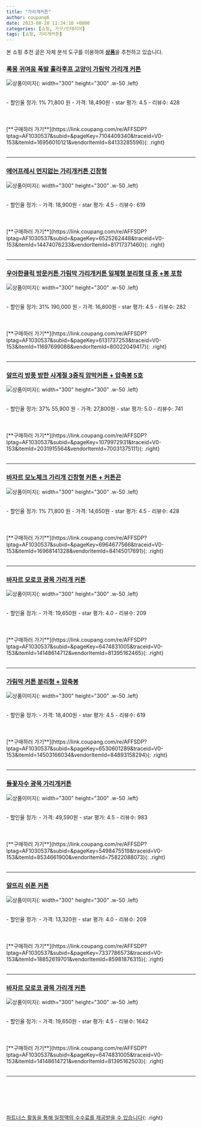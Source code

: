 ```yaml
---
title: "가리개커튼"
author: coupang6
date: 2023-08-28 11:24:10 +0800
categories: [쇼핑, 가구/인테리어]
tags: [쇼핑, 가리개커튼]
---
```


본 쇼핑 추천 글은 자체 분석 도구를 이용하여 [**상품**](https://link.coupang.com/a/bao1ui)을 추천하고 있습니다.

### [록몽 귀여움 폭발 훌라후프 고양이 가림막 가리개 커튼](https://link.coupang.com/re/AFFSDP?lptag=AF1030537&subid=&pageKey=7104409340&traceid=V0-153&itemId=16956010121&vendorItemId=84133285596)

![상품이미지](https://thumbnail9.coupangcdn.com/thumbnails/remote/230x230ex/image/rs_quotation_api/youi2y4j/d40df32a889b463494298f1a372d27d2.jpg){: width="300" height="300" .w-50 .left}


<br>
- 할인율 정가: 1%  71,800   원
- 가격: 18,490원
- star 평가: 4.5
- 리뷰수: 428
<br>
<br>
<br>
<br>
[**구매하러 가기**](https://link.coupang.com/re/AFFSDP?lptag=AF1030537&subid=&pageKey=7104409340&traceid=V0-153&itemId=16956010121&vendorItemId=84133285596){: .right}
<br>
<br>

---

### [에어프레시 먼지없는 가리개커튼 긴창형](https://link.coupang.com/re/AFFSDP?lptag=AF1030537&subid=&pageKey=6525262448&traceid=V0-153&itemId=14474076233&vendorItemId=81717371460)

![상품이미지](https://thumbnail7.coupangcdn.com/thumbnails/remote/230x230ex/image/rs_quotation_api/tzqu8cnh/bfa22e9b37f1491185b757c5d6cfe5b4.jpg){: width="300" height="300" .w-50 .left}


<br>
- 할인율 정가: 
- 가격: 18,900원
- star 평가: 4.5
- 리뷰수: 619
<br>
<br>
<br>
<br>
[**구매하러 가기**](https://link.coupang.com/re/AFFSDP?lptag=AF1030537&subid=&pageKey=6525262448&traceid=V0-153&itemId=14474076233&vendorItemId=81717371460){: .right}
<br>
<br>

---

### [우아한클릭 방문커튼 가림막 가리개커튼 일체형 분리형 대 중 +봉 포함](https://link.coupang.com/re/AFFSDP?lptag=AF1030537&subid=&pageKey=6131737253&traceid=V0-153&itemId=11697699088&vendorItemId=80022049417)

![상품이미지](https://thumbnail10.coupangcdn.com/thumbnails/remote/230x230ex/image/vendor_inventory/e7ae/7cc0c7ee995dea33cf002f81a04c7ec96f8cd6a40de07452fa8c460a74bf.jpg){: width="300" height="300" .w-50 .left}


<br>
- 할인율 정가: 31%  190,000   원
- 가격: 16,800원
- star 평가: 4.5
- 리뷰수: 282
<br>
<br>
<br>
<br>
[**구매하러 가기**](https://link.coupang.com/re/AFFSDP?lptag=AF1030537&subid=&pageKey=6131737253&traceid=V0-153&itemId=11697699088&vendorItemId=80022049417){: .right}
<br>
<br>

---

### [알뜨리 방풍 방한 사계절 3중직 암막커튼 + 압축봉 5호](https://link.coupang.com/re/AFFSDP?lptag=AF1030537&subid=&pageKey=1079972931&traceid=V0-153&itemId=2031915564&vendorItemId=70031375111)

![상품이미지](https://thumbnail10.coupangcdn.com/thumbnails/remote/230x230ex/image/retail/images/4005792000411804-3bef4c86-0d92-40ff-905d-06b8a3ddb323.jpg){: width="300" height="300" .w-50 .left}


<br>
- 할인율 정가: 37%  55,900   원
- 가격: 27,800원
- star 평가: 5.0
- 리뷰수: 741
<br>
<br>
<br>
<br>
[**구매하러 가기**](https://link.coupang.com/re/AFFSDP?lptag=AF1030537&subid=&pageKey=1079972931&traceid=V0-153&itemId=2031915564&vendorItemId=70031375111){: .right}
<br>
<br>

---

### [바자르 모노체크 가리개 긴창형 커튼 + 커튼끈](https://link.coupang.com/re/AFFSDP?lptag=AF1030537&subid=&pageKey=6964677566&traceid=V0-153&itemId=16968141328&vendorItemId=84145017691)

![상품이미지](https://thumbnail6.coupangcdn.com/thumbnails/remote/230x230ex/image/rs_quotation_api/kmfznup6/70ff47fa65e84397abb9a73d4c27d6b8.jpg){: width="300" height="300" .w-50 .left}


<br>
- 할인율 정가: 1%  71,800   원
- 가격: 14,650원
- star 평가: 4.5
- 리뷰수: 428
<br>
<br>
<br>
<br>
[**구매하러 가기**](https://link.coupang.com/re/AFFSDP?lptag=AF1030537&subid=&pageKey=6964677566&traceid=V0-153&itemId=16968141328&vendorItemId=84145017691){: .right}
<br>
<br>

---

### [바자르 모로코 광목 가리개 커튼](https://link.coupang.com/re/AFFSDP?lptag=AF1030537&subid=&pageKey=6474831005&traceid=V0-153&itemId=14148614712&vendorItemId=81395162465)

![상품이미지](https://thumbnail7.coupangcdn.com/thumbnails/remote/230x230ex/image/retail/images/5975019291370392-f6dc8348-477d-45f7-9f27-3dbc5f3e7777.jpg){: width="300" height="300" .w-50 .left}


<br>
- 할인율 정가: 
- 가격: 19,650원
- star 평가: 4.0
- 리뷰수: 209
<br>
<br>
<br>
<br>
[**구매하러 가기**](https://link.coupang.com/re/AFFSDP?lptag=AF1030537&subid=&pageKey=6474831005&traceid=V0-153&itemId=14148614712&vendorItemId=81395162465){: .right}
<br>
<br>

---

### [가림막 커튼 분리형 + 압축봉](https://link.coupang.com/re/AFFSDP?lptag=AF1030537&subid=&pageKey=6530601289&traceid=V0-153&itemId=14503166034&vendorItemId=84893158294)

![상품이미지](https://thumbnail7.coupangcdn.com/thumbnails/remote/230x230ex/image/vendor_inventory/412f/c09148c35880a59b88d6dc098d246df520019559d698c121ea78a38cf811.jpg){: width="300" height="300" .w-50 .left}


<br>
- 할인율 정가: 
- 가격: 18,400원
- star 평가: 4.5
- 리뷰수: 619
<br>
<br>
<br>
<br>
[**구매하러 가기**](https://link.coupang.com/re/AFFSDP?lptag=AF1030537&subid=&pageKey=6530601289&traceid=V0-153&itemId=14503166034&vendorItemId=84893158294){: .right}
<br>
<br>

---

### [들꽃자수 광목 가리개커튼](https://link.coupang.com/re/AFFSDP?lptag=AF1030537&subid=&pageKey=5498475519&traceid=V0-153&itemId=8534661900&vendorItemId=75822088073)

![상품이미지](https://thumbnail6.coupangcdn.com/thumbnails/remote/230x230ex/image/retail/images/4678459125879721-949d1218-aaeb-4b43-8ae0-2444730a68ce.jpg){: width="300" height="300" .w-50 .left}


<br>
- 할인율 정가: 
- 가격: 49,590원
- star 평가: 4.5
- 리뷰수: 983
<br>
<br>
<br>
<br>
[**구매하러 가기**](https://link.coupang.com/re/AFFSDP?lptag=AF1030537&subid=&pageKey=5498475519&traceid=V0-153&itemId=8534661900&vendorItemId=75822088073){: .right}
<br>
<br>

---

### [알뜨리 쉬폰 커튼](https://link.coupang.com/re/AFFSDP?lptag=AF1030537&subid=&pageKey=7337786573&traceid=V0-153&itemId=18852619701&vendorItemId=85981876315)

![상품이미지](https://thumbnail8.coupangcdn.com/thumbnails/remote/230x230ex/image/rs_quotation_api/lxxjjjs8/529972b754a74eeda7385904da09f959.jpg){: width="300" height="300" .w-50 .left}


<br>
- 할인율 정가: 
- 가격: 13,320원
- star 평가: 4.0
- 리뷰수: 209
<br>
<br>
<br>
<br>
[**구매하러 가기**](https://link.coupang.com/re/AFFSDP?lptag=AF1030537&subid=&pageKey=7337786573&traceid=V0-153&itemId=18852619701&vendorItemId=85981876315){: .right}
<br>
<br>

---

### [바자르 모로코 광목 가리개 커튼](https://link.coupang.com/re/AFFSDP?lptag=AF1030537&subid=&pageKey=6474831005&traceid=V0-153&itemId=14148614721&vendorItemId=81395162503)

![상품이미지](https://thumbnail8.coupangcdn.com/thumbnails/remote/230x230ex/image/retail/images/5975020792738250-f7ae3f11-f80b-4ca8-abb1-971513394fbf.jpg){: width="300" height="300" .w-50 .left}


<br>
- 할인율 정가: 
- 가격: 19,650원
- star 평가: 4.5
- 리뷰수: 1642
<br>
<br>
<br>
<br>
[**구매하러 가기**](https://link.coupang.com/re/AFFSDP?lptag=AF1030537&subid=&pageKey=6474831005&traceid=V0-153&itemId=14148614721&vendorItemId=81395162503){: .right}
<br>
<br>

---
<br><br><br><br><br> [파트너스 활동을 통해 일정액의 수수료를 제공받을 수 있습니다](https://link.coupang.com/a/bao1ui){: .right}